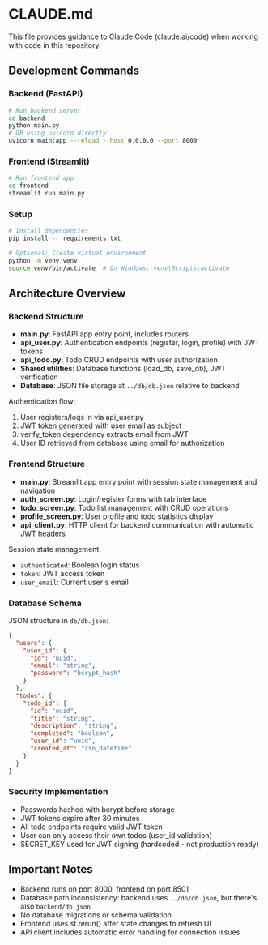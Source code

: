 # CLAUDE.md

This file provides guidance to Claude Code (claude.ai/code) when working with code in this repository.

## Development Commands

### Backend (FastAPI)
```bash
# Run backend server
cd backend
python main.py
# OR using uvicorn directly
uvicorn main:app --reload --host 0.0.0.0 --port 8000
```

### Frontend (Streamlit)
```bash
# Run frontend app
cd frontend
streamlit run main.py
```

### Setup
```bash
# Install dependencies
pip install -r requirements.txt

# Optional: Create virtual environment
python -m venv venv
source venv/bin/activate  # On Windows: venv\Scripts\activate
```

## Architecture Overview

### Backend Structure
- **main.py**: FastAPI app entry point, includes routers
- **api_user.py**: Authentication endpoints (register, login, profile) with JWT tokens
- **api_todo.py**: Todo CRUD endpoints with user authorization
- **Shared utilities**: Database functions (load_db, save_db), JWT verification
- **Database**: JSON file storage at `../db/db.json` relative to backend

Authentication flow:
1. User registers/logs in via api_user.py
2. JWT token generated with user email as subject
3. verify_token dependency extracts email from JWT
4. User ID retrieved from database using email for authorization

### Frontend Structure
- **main.py**: Streamlit app entry point with session state management and navigation
- **auth_screen.py**: Login/register forms with tab interface
- **todo_screen.py**: Todo list management with CRUD operations
- **profile_screen.py**: User profile and todo statistics display
- **api_client.py**: HTTP client for backend communication with automatic JWT headers

Session state management:
- `authenticated`: Boolean login status
- `token`: JWT access token
- `user_email`: Current user's email

### Database Schema
JSON structure in `db/db.json`:
```json
{
  "users": {
    "user_id": {
      "id": "uuid",
      "email": "string",
      "password": "bcrypt_hash"
    }
  },
  "todos": {
    "todo_id": {
      "id": "uuid",
      "title": "string", 
      "description": "string",
      "completed": "boolean",
      "user_id": "uuid",
      "created_at": "iso_datetime"
    }
  }
}
```

### Security Implementation
- Passwords hashed with bcrypt before storage
- JWT tokens expire after 30 minutes 
- All todo endpoints require valid JWT token
- User can only access their own todos (user_id validation)
- SECRET_KEY used for JWT signing (hardcoded - not production ready)

## Important Notes

- Backend runs on port 8000, frontend on port 8501
- Database path inconsistency: backend uses `../db/db.json`, but there's also `backend/db.json`
- No database migrations or schema validation
- Frontend uses st.rerun() after state changes to refresh UI
- API client includes automatic error handling for connection issues